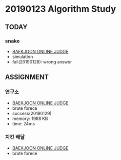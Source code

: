 # 20190123 Algorithm Study

## TODAY
### snake
* [BAEKJOON ONLINE JUDGE](https://www.acmicpc.net/problem/3190)
* simulation
* fail(20190128): wrong answer

## ASSIGNMENT

### 연구소
* [BAEKJOON ONLINE JUDGE](https://www.acmicpc.net/problem/14502)
* brute forece
* success(20190129)
* memory: 1988 KB
* time: 24ms

### 치킨 배달
* [BAEKJOON ONLINE JUDGE](https://www.acmicpc.net/problem/15686)
* brute forece
